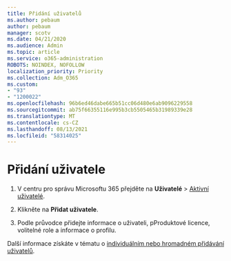 ```yaml
---
title: Přidání uživatelů
ms.author: pebaum
author: pebaum
manager: scotv
ms.date: 04/21/2020
ms.audience: Admin
ms.topic: article
ms.service: o365-administration
ROBOTS: NOINDEX, NOFOLLOW
localization_priority: Priority
ms.collection: Adm_O365
ms.custom:
- "93"
- "1200022"
ms.openlocfilehash: 96b6ed46dabe665b51cc06d480e6ab9096229558
ms.sourcegitcommit: ab75f66355116e995b3cb5505465b31989339e28
ms.translationtype: MT
ms.contentlocale: cs-CZ
ms.lasthandoff: 08/13/2021
ms.locfileid: "58314025"
---
```

# <a name="add-a-user"></a>Přidání uživatele

1. V centru pro správu Microsoftu 365 přejděte na **Uživatelé** > [Aktivní uživatelé](https://admin.microsoft.com/Adminportal/Home?source=applauncher#/users).

2. Klikněte na **Přidat uživatele**.

3. Podle průvodce přidejte informace o uživateli, pProduktové licence, volitelné role a informace o profilu.

Další informace získáte v tématu o [individuálním nebo hromadném přidávání uživatelů](https://docs.microsoft.com/microsoft-365/admin/add-users/add-users).